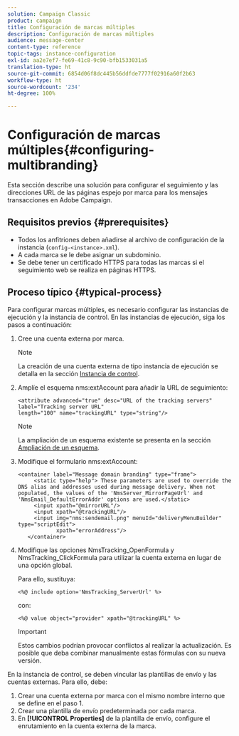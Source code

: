 ```yaml
---
solution: Campaign Classic
product: campaign
title: Configuración de marcas múltiples
description: Configuración de marcas múltiples
audience: message-center
content-type: reference
topic-tags: instance-configuration
exl-id: aa2e7ef7-fe69-41c8-9c90-bfb1533031a5
translation-type: ht
source-git-commit: 6854d06f8dc445b56ddfde7777f02916a60f2b63
workflow-type: ht
source-wordcount: '234'
ht-degree: 100%

---
```


# Configuración de marcas múltiples{#configuring-multibranding}

Esta sección describe una solución para configurar el seguimiento y las direcciones URL de las páginas espejo por marca para los mensajes transacciones en Adobe Campaign.

## Requisitos previos {#prerequisites}

* Todos los anfitriones deben añadirse al archivo de configuración de la instancia (`config-<instance>.xml`).
* A cada marca se le debe asignar un subdominio.
* Se debe tener un certificado HTTPS para todas las marcas si el seguimiento web se realiza en páginas HTTPS.

## Proceso típico {#typical-process}

Para configurar marcas múltiples, es necesario configurar las instancias de ejecución y la instancia de control. En las instancias de ejecución, siga los pasos a continuación:

1. Cree una cuenta externa por marca.

   >[!NOTE]
   >
   >La creación de una cuenta externa de tipo instancia de ejecución se detalla en la sección [Instancia de control](../../message-center/using/creating-a-shared-connection.md#control-instance).

1. Amplíe el esquema nms:extAccount para añadir la URL de seguimiento:

   ```
   <attribute advanced="true" desc="URL of the tracking servers" label="Tracking server URL"
   length="100" name="trackingURL" type="string"/>
   ```

   >[!NOTE]
   >
   >La ampliación de un esquema existente se presenta en la sección [Ampliación de un esquema](../../configuration/using/extending-a-schema.md).

1. Modifique el formulario nms:extAccount:

   ```
   <container label="Message domain branding" type="frame">
        <static type="help"> These parameters are used to override the DNS alias and addresses used during message delivery. When not populated, the values of the 'NmsServer_MirrorPageUrl' and 'NmsEmail_DefaultErrorAddr' options are used.</static>
        <input xpath="@mirrorURL"/>
        <input xpath="@trackingURL"/>
        <input img="nms:sendemail.png" menuId="deliveryMenuBuilder" type="scriptEdit">
               xpath="errorAddress"/>
      </container>
   ```

1. Modifique las opciones NmsTracking_OpenFormula y NmsTracking_ClickFormula para utilizar la cuenta externa en lugar de una opción global.

   Para ello, sustituya:

   ```
   <%@ include option='NmsTracking_ServerUrl' %>
   ```

   con:

   ```
   <%@ value object="provider" xpath="@trackingURL" %>
   ```

   >[!IMPORTANT]
   >
   >Estos cambios podrían provocar conflictos al realizar la actualización. Es posible que deba combinar manualmente estas fórmulas con su nueva versión.

En la instancia de control, se deben vincular las plantillas de envío y las cuentas externas. Para ello, debe:

1. Crear una cuenta externa por marca con el mismo nombre interno que se define en el paso 1.
1. Crear una plantilla de envío predeterminada por cada marca.
1. En **[!UICONTROL Properties]** de la plantilla de envío, configure el enrutamiento en la cuenta externa de la marca.
